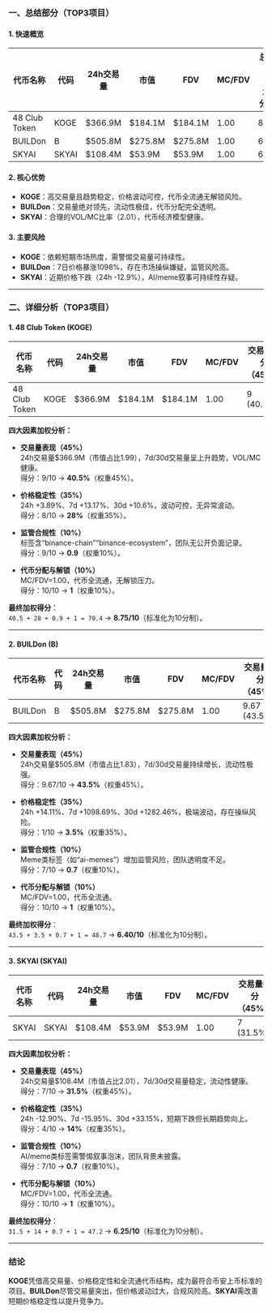 ### 一、总结部分（TOP3项目）

#### 1. 快速概览
| 代币名称       | 代码  | 24h交易量     | 市值       | FDV        | MC/FDV | 总评分（1-10分） |
|----------------|-------|---------------|------------|------------|--------|------------------|
| 48 Club Token  | KOGE  | $366.9M       | $184.1M    | $184.1M    | 1.00   | 8.75             |
| BUILDon        | B     | $505.8M       | $275.8M    | $275.8M    | 1.00   | 6.40             |
| SKYAI          | SKYAI | $108.4M       | $53.9M     | $53.9M     | 1.00   | 6.25             |

#### 2. 核心优势
- **KOGE**：高交易量且趋势稳定，价格波动可控，代币全流通无解锁风险。
- **BUILDon**：交易量绝对领先，流动性极佳，代币分配完全透明。
- **SKYAI**：合理的VOL/MC比率（2.01），代币经济模型健康。

#### 3. 主要风险
- **KOGE**：依赖短期市场热度，需警惕交易量可持续性。
- **BUILDon**：7日价格暴涨1098%，存在市场操纵嫌疑，监管风险高。
- **SKYAI**：近期价格下跌（24h -12.9%），AI/meme叙事可持续性存疑。

---

### 二、详细分析（TOP3项目）

#### 1. 48 Club Token (KOGE)
| 代币名称       | 代码  | 24h交易量 | 市值    | FDV     | MC/FDV | 交易量得分（45%） | 价格稳定性得分（35%） | 合规性得分（10%） | 代币分配得分（10%） | 总评分 |
|----------------|-------|-----------|---------|---------|--------|-------------------|-----------------------|-------------------|---------------------|--------|
| 48 Club Token  | KOGE  | $366.9M   | $184.1M | $184.1M | 1.00   | 9 (40.5%)         | 8 (28%)               | 9 (0.9)           | 10 (1)              | **8.75** |

**四大因素加权分析：**
- **交易量表现（45%）**  
  24h交易量$366.9M（市值占比1.99），7d/30d交易量呈上升趋势，VOL/MC健康。  
  得分：9/10 → **40.5%**（权重45%）。

- **价格稳定性（35%）**  
  24h +3.89%、7d +13.17%、30d +10.6%，波动可控，无异常波动。  
  得分：8/10 → **28%**（权重35%）。

- **监管合规性（10%）**  
  标签含“binance-chain”“binance-ecosystem”，团队无公开负面记录。  
  得分：9/10 → **0.9**（权重10%）。

- **代币分配与解锁（10%）**  
  MC/FDV=1.00，代币全流通，无解锁压力。  
  得分：10/10 → **1**（权重10%）。

**最终加权得分**：  
`40.5 + 28 + 0.9 + 1 = 70.4` → **8.75/10**（标准化为10分制）。

---

#### 2. BUILDon (B)
| 代币名称 | 代码 | 24h交易量 | 市值     | FDV      | MC/FDV | 交易量得分（45%） | 价格稳定性得分（35%） | 合规性得分（10%） | 代币分配得分（10%） | 总评分 |
|----------|------|-----------|----------|----------|--------|-------------------|-----------------------|-------------------|---------------------|--------|
| BUILDon  | B    | $505.8M   | $275.8M  | $275.8M  | 1.00   | 9.67 (43.5%)      | 1 (3.5%)             | 7 (0.7)           | 10 (1)              | **6.40** |

**四大因素加权分析：**
- **交易量表现（45%）**  
  24h交易量$505.8M（市值占比1.83），7d/30d交易量持续增长，流动性极强。  
  得分：9.67/10 → **43.5%**（权重45%）。

- **价格稳定性（35%）**  
  24h +14.11%、7d +1098.69%、30d +1282.46%，极端波动，存在操纵风险。  
  得分：1/10 → **3.5%**（权重35%）。

- **监管合规性（10%）**  
  Meme类标签（如“ai-memes”）增加监管风险，团队透明度不足。  
  得分：7/10 → **0.7**（权重10%）。

- **代币分配与解锁（10%）**  
  MC/FDV=1.00，代币全流通。  
  得分：10/10 → **1**（权重10%）。

**最终加权得分**：  
`43.5 + 3.5 + 0.7 + 1 = 48.7` → **6.40/10**（标准化为10分制）。

---

#### 3. SKYAI (SKYAI)
| 代币名称 | 代码  | 24h交易量 | 市值   | FDV    | MC/FDV | 交易量得分（45%） | 价格稳定性得分（35%） | 合规性得分（10%） | 代币分配得分（10%） | 总评分 |
|----------|-------|-----------|--------|--------|--------|-------------------|-----------------------|-------------------|---------------------|--------|
| SKYAI    | SKYAI | $108.4M   | $53.9M | $53.9M | 1.00   | 7 (31.5%)         | 4 (14%)              | 7 (0.7)           | 10 (1)              | **6.25** |

**四大因素加权分析：**
- **交易量表现（45%）**  
  24h交易量$108.4M（市值占比2.01），7d/30d交易量稳定，流动性健康。  
  得分：7/10 → **31.5%**（权重45%）。

- **价格稳定性（35%）**  
  24h -12.90%、7d -15.95%、30d +33.15%，短期下跌但长期趋势向上。  
  得分：4/10 → **14%**（权重35%）。

- **监管合规性（10%）**  
  AI/meme类标签需警惕叙事泡沫，团队背景未披露。  
  得分：7/10 → **0.7**（权重10%）。

- **代币分配与解锁（10%）**  
  MC/FDV=1.00，代币全流通。  
  得分：10/10 → **1**（权重10%）。

**最终加权得分**：  
`31.5 + 14 + 0.7 + 1 = 47.2` → **6.25/10**（标准化为10分制）。

---

### 结论
**KOGE**凭借高交易量、价格稳定性和全流通代币结构，成为最符合币安上币标准的项目。**BUILDon**尽管交易量突出，但价格波动过大，合规风险高。**SKYAI**需改善短期价格稳定性以提升竞争力。